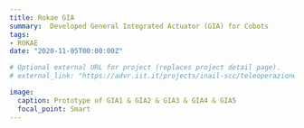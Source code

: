 ```yaml
---
title: Rokae GIA
summary:  Developed General Integrated Actuator (GIA) for Cobots
tags:
- ROKAE
date: "2020-11-05T00:00:00Z"

# Optional external URL for project (replaces project detail page).
# external_link: "https://advr.iit.it/projects/inail-scc/teleoperazione"

image:
  caption: Prototype of GIA1 & GIA2 & GIA3 & GIA4 & GIA5
  focal_point: Smart
---
```


